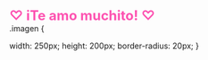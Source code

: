 <!DOCTYPE html>
<html>
<head>
    <title>Mensajito
    </title>
    <style>
        .love-message {
            font-size: 24px;
            font-weight: bold;
            color: rgb(253, 83, 177);
        }
    </style>
</head>
<body>
    <div class="love-message">♡ iTe amo muchito! ♡</div>
</body>
</html>
.imagen {

width: 250px;
height: 200px;
border-radius: 20px;
}
